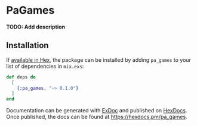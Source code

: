 # PaGames

**TODO: Add description**

## Installation

If [available in Hex](https://hex.pm/docs/publish), the package can be installed
by adding `pa_games` to your list of dependencies in `mix.exs`:

```elixir
def deps do
  [
    {:pa_games, "~> 0.1.0"}
  ]
end
```

Documentation can be generated with [ExDoc](https://github.com/elixir-lang/ex_doc)
and published on [HexDocs](https://hexdocs.pm). Once published, the docs can
be found at <https://hexdocs.pm/pa_games>.

